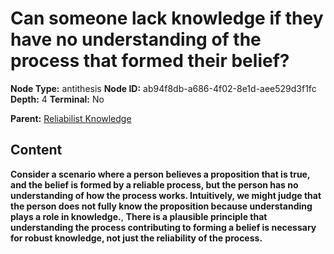 # Can someone lack knowledge if they have no understanding of the process that formed their belief?

**Node Type:** antithesis
**Node ID:** ab94f8db-a686-4f02-8e1d-aee529d3f1fc
**Depth:** 4
**Terminal:** No

**Parent:** [Reliabilist Knowledge](reliabilist-knowledge-synthesis-39c051d4-b9e7-4eca-8450-82df74cd9519.md)

## Content

**Consider a scenario where a person believes a proposition that is true, and the belief is formed by a reliable process, but the person has no understanding of how the process works. Intuitively, we might judge that the person does not fully know the proposition because understanding plays a role in knowledge.**, **There is a plausible principle that understanding the process contributing to forming a belief is necessary for robust knowledge, not just the reliability of the process.**
